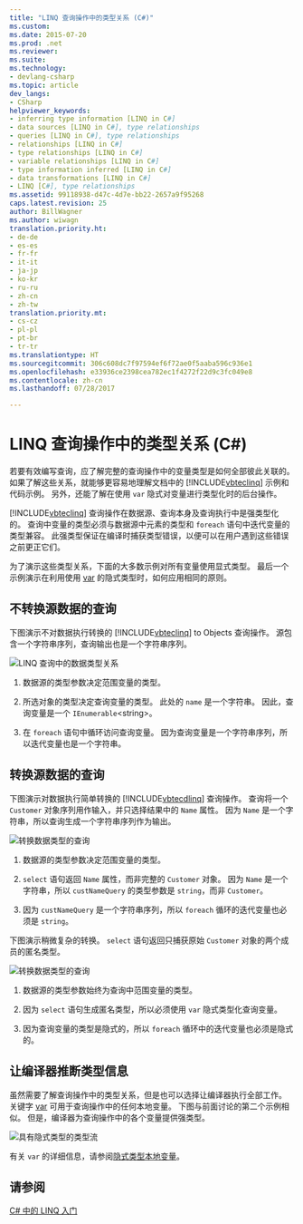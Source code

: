 ```yaml
---
title: "LINQ 查询操作中的类型关系 (C#)"
ms.custom: 
ms.date: 2015-07-20
ms.prod: .net
ms.reviewer: 
ms.suite: 
ms.technology:
- devlang-csharp
ms.topic: article
dev_langs:
- CSharp
helpviewer_keywords:
- inferring type information [LINQ in C#]
- data sources [LINQ in C#], type relationships
- queries [LINQ in C#], type relationships
- relationships [LINQ in C#]
- type relationships [LINQ in C#]
- variable relationships [LINQ in C#]
- type information inferred [LINQ in C#]
- data transformations [LINQ in C#]
- LINQ [C#], type relationships
ms.assetid: 99118938-d47c-4d7e-bb22-2657a9f95268
caps.latest.revision: 25
author: BillWagner
ms.author: wiwagn
translation.priority.ht:
- de-de
- es-es
- fr-fr
- it-it
- ja-jp
- ko-kr
- ru-ru
- zh-cn
- zh-tw
translation.priority.mt:
- cs-cz
- pl-pl
- pt-br
- tr-tr
ms.translationtype: HT
ms.sourcegitcommit: 306c608dc7f97594ef6f72ae0f5aaba596c936e1
ms.openlocfilehash: e33936ce2398cea782ec1f4272f22d9c3fc049e8
ms.contentlocale: zh-cn
ms.lasthandoff: 07/28/2017

---
```

# <a name="type-relationships-in-linq-query-operations-c"></a>LINQ 查询操作中的类型关系 (C#)
若要有效编写查询，应了解完整的查询操作中的变量类型是如何全部彼此关联的。 如果了解这些关系，就能够更容易地理解文档中的 [!INCLUDE[vbteclinq](~/includes/vbteclinq-md.md)] 示例和代码示例。 另外，还能了解在使用 `var` 隐式对变量进行类型化时的后台操作。  
  
 [!INCLUDE[vbteclinq](~/includes/vbteclinq-md.md)] 查询操作在数据源、查询本身及查询执行中是强类型化的。 查询中变量的类型必须与数据源中元素的类型和 `foreach` 语句中迭代变量的类型兼容。 此强类型保证在编译时捕获类型错误，以便可以在用户遇到这些错误之前更正它们。  
  
 为了演示这些类型关系，下面的大多数示例对所有变量使用显式类型。 最后一个示例演示在利用使用 [var](../../../../csharp/language-reference/keywords/var.md) 的隐式类型时，如何应用相同的原则。  
  
## <a name="queries-that-do-not-transform-the-source-data"></a>不转换源数据的查询  
 下图演示不对数据执行转换的 [!INCLUDE[vbteclinq](~/includes/vbteclinq-md.md)] to Objects 查询操作。 源包含一个字符串序列，查询输出也是一个字符串序列。  
  
 ![LINQ 查询中的数据类型关系](../../../../csharp/programming-guide/concepts/linq/media/linq_flow1.png "LINQ_flow1")  
  
1.  数据源的类型参数决定范围变量的类型。  
  
2.  所选对象的类型决定查询变量的类型。 此处的 `name` 是一个字符串。 因此，查询变量是一个 `IEnumerable`\<string>。  
  
3.  在 `foreach` 语句中循环访问查询变量。 因为查询变量是一个字符串序列，所以迭代变量也是一个字符串。  
  
## <a name="queries-that-transform-the-source-data"></a>转换源数据的查询  
 下图演示对数据执行简单转换的 [!INCLUDE[vbtecdlinq](~/includes/vbtecdlinq-md.md)] 查询操作。 查询将一个 `Customer` 对象序列用作输入，并只选择结果中的 `Name` 属性。 因为 `Name` 是一个字符串，所以查询生成一个字符串序列作为输出。  
  
 ![转换数据类型的查询](../../../../csharp/programming-guide/concepts/linq/media/linq_flow2.png "LINQ_flow2")  
  
1.  数据源的类型参数决定范围变量的类型。  
  
2.  `select` 语句返回 `Name` 属性，而非完整的 `Customer` 对象。 因为 `Name` 是一个字符串，所以 `custNameQuery` 的类型参数是 `string`，而非 `Customer`。  
  
3.  因为 `custNameQuery` 是一个字符串序列，所以 `foreach` 循环的迭代变量也必须是 `string`。  
  
 下图演示稍微复杂的转换。 `select` 语句返回只捕获原始 `Customer` 对象的两个成员的匿名类型。  
  
 ![转换数据类型的查询](../../../../csharp/programming-guide/concepts/linq/media/linq_flow3.png "LINQ_flow3")  
  
1.  数据源的类型参数始终为查询中范围变量的类型。  
  
2.  因为 `select` 语句生成匿名类型，所以必须使用 `var` 隐式类型化查询变量。  
  
3.  因为查询变量的类型是隐式的，所以 `foreach` 循环中的迭代变量也必须是隐式的。  
  
## <a name="letting-the-compiler-infer-type-information"></a>让编译器推断类型信息  
 虽然需要了解查询操作中的类型关系，但是也可以选择让编译器执行全部工作。 关键字 [var](../../../../csharp/language-reference/keywords/var.md) 可用于查询操作中的任何本地变量。 下图与前面讨论的第二个示例相似。 但是，编译器为查询操作中的各个变量提供强类型。  
  
 ![具有隐式类型的类型流](../../../../csharp/programming-guide/concepts/linq/media/linq_flow4.png "LINQ_flow4")  
  
 有关 `var` 的详细信息，请参阅[隐式类型本地变量](../../../../csharp/programming-guide/classes-and-structs/implicitly-typed-local-variables.md)。  
  
## <a name="see-also"></a>请参阅  
 [C# 中的 LINQ 入门](../../../../csharp/programming-guide/concepts/linq/getting-started-with-linq.md)

